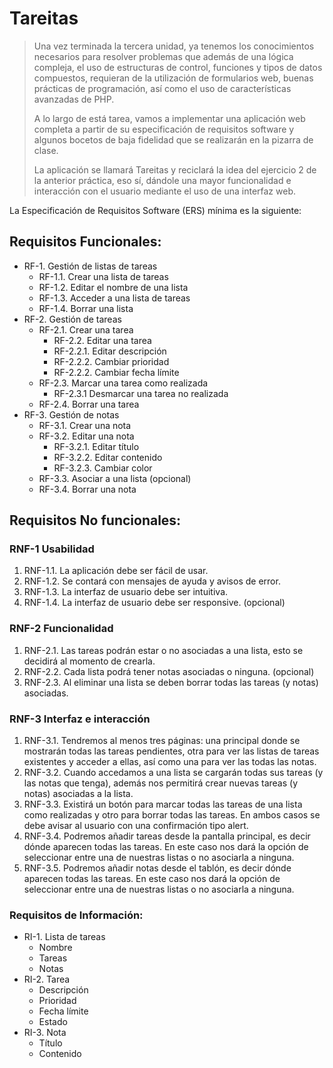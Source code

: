 # Tareitas
> Una vez terminada la tercera unidad, ya tenemos los conocimientos necesarios para
> resolver problemas que además de una lógica compleja, el uso de estructuras de control,
> funciones y tipos de datos compuestos, requieran de la utilización de formularios web,
> buenas prácticas de programación, así como el uso de características avanzadas de PHP.
>
> A lo largo de está tarea, vamos a implementar una aplicación web completa a partir de su
> especificación de requisitos software y algunos bocetos de baja fidelidad que se
>realizarán en la pizarra de clase.
>
> La aplicación se llamará Tareitas y reciclará la idea del ejercicio 2 de la anterior práctica,
> eso sí, dándole una mayor funcionalidad e interacción con el usuario mediante el uso de
> una interfaz web.

La Especificación de Requisitos Software (ERS) mínima es la siguiente:

## Requisitos Funcionales:
* RF-1. Gestión de listas de tareas
  * RF-1.1. Crear una lista de tareas
  * RF-1.2. Editar el nombre de una lista
  * RF-1.3. Acceder a una lista de tareas
  * RF-1.4. Borrar una lista
* RF-2. Gestión de tareas
  * RF-2.1. Crear una tarea
    * RF-2.2. Editar una tarea
    * RF-2.2.1. Editar descripción
    * RF-2.2.2. Cambiar prioridad
    * RF-2.2.2. Cambiar fecha límite
  * RF-2.3. Marcar una tarea como realizada
    * RF-2.3.1 Desmarcar una tarea no realizada
  * RF-2.4. Borrar una tarea
* RF-3. Gestión de notas
  * RF-3.1. Crear una nota
  * RF-3.2. Editar una nota
    * RF-3.2.1. Editar título
    * RF-3.2.2. Editar contenido
    * RF-3.2.3. Cambiar color
  * RF-3.3. Asociar a una lista (opcional)
  * RF-3.4. Borrar una nota
  
## Requisitos No funcionales:
### RNF-1 Usabilidad
1. RNF-1.1. La aplicación debe ser fácil de usar.
2. RNF-1.2. Se contará con mensajes de ayuda y avisos de error.
3. RNF-1.3. La interfaz de usuario debe ser intuitiva.
4. RNF-1.4. La interfaz de usuario debe ser responsive. (opcional)

### RNF-2 Funcionalidad
1. RNF-2.1. Las tareas podrán estar o no asociadas a una lista, esto se
decidirá al momento de crearla.
2. RNF-2.2. Cada lista podrá tener notas asociadas o ninguna. (opcional)
3. RNF-2.3. Al eliminar una lista se deben borrar todas las tareas (y notas)
asociadas.

### RNF-3 Interfaz e interacción
1. RNF-3.1. Tendremos al menos tres páginas: una principal donde se mostrarán todas las tareas pendientes, otra para ver las listas de tareas existentes y acceder a ellas, así como una para ver las todas las notas.
2. RNF-3.2. Cuando accedamos a una lista se cargarán todas sus tareas (y las notas que tenga), además nos permitirá crear nuevas tareas (y notas) asociadas a la lista.
3. RNF-3.3. Existirá un botón para marcar todas las tareas de una lista como realizadas y otro para borrar todas las tareas. En ambos casos se debe avisar al usuario con una confirmación tipo alert.
4. RNF-3.4. Podremos añadir tareas desde la pantalla principal, es decir dónde aparecen todas las tareas. En este caso nos dará la opción de seleccionar entre una de nuestras listas o no asociarla a ninguna.
5. RNF-3.5. Podremos añadir notas desde el tablón, es decir dónde aparecen todas las tareas. En este caso nos dará la opción de seleccionar entre una de nuestras listas o no asociarla a ninguna.

### Requisitos de Información:
* RI-1. Lista de tareas
  * Nombre
  * Tareas
  * Notas
* RI-2. Tarea
  * Descripción
  * Prioridad
  * Fecha límite
  * Estado
* RI-3. Nota
  * Título
  * Contenido
